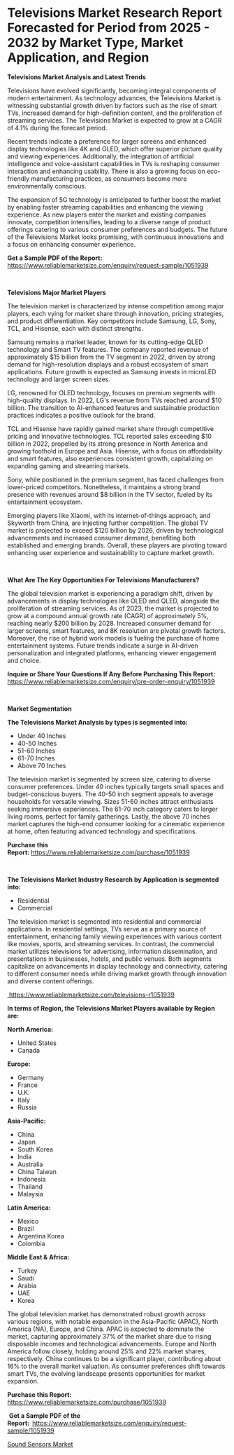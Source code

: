 <p><h1>Televisions Market Research Report Forecasted for Period from 2025 -  2032 by Market Type, Market Application, and Region</h1></p><p><strong>Televisions Market Analysis and Latest Trends</strong></p>
<p><p>Televisions have evolved significantly, becoming integral components of modern entertainment. As technology advances, the Televisions Market is witnessing substantial growth driven by factors such as the rise of smart TVs, increased demand for high-definition content, and the proliferation of streaming services. The Televisions Market is expected to grow at a CAGR of 4.1% during the forecast period. </p><p>Recent trends indicate a preference for larger screens and enhanced display technologies like 4K and OLED, which offer superior picture quality and viewing experiences. Additionally, the integration of artificial intelligence and voice-assistant capabilities in TVs is reshaping consumer interaction and enhancing usability. There is also a growing focus on eco-friendly manufacturing practices, as consumers become more environmentally conscious. </p><p>The expansion of 5G technology is anticipated to further boost the market by enabling faster streaming capabilities and enhancing the viewing experience. As new players enter the market and existing companies innovate, competition intensifies, leading to a diverse range of product offerings catering to various consumer preferences and budgets. The future of the Televisions Market looks promising, with continuous innovations and a focus on enhancing consumer experience.</p></p>
<p><strong>Get a Sample PDF of the Report:&nbsp;</strong> <a href="https://www.reliablemarketsize.com/enquiry/request-sample/1051939?utm_campaign=2218&utm_medium=2&utm_source=Github&utm_content=ia&utm_term=10022025&utm_id=televisions">https://www.reliablemarketsize.com/enquiry/request-sample/1051939</a></p>
<p>&nbsp;</p>
<p><strong>Televisions Major Market Players</strong></p>
<p><p>The television market is characterized by intense competition among major players, each vying for market share through innovation, pricing strategies, and product differentiation. Key competitors include Samsung, LG, Sony, TCL, and Hisense, each with distinct strengths. </p><p>Samsung remains a market leader, known for its cutting-edge QLED technology and Smart TV features. The company reported revenue of approximately $15 billion from the TV segment in 2022, driven by strong demand for high-resolution displays and a robust ecosystem of smart applications. Future growth is expected as Samsung invests in microLED technology and larger screen sizes.</p><p>LG, renowned for OLED technology, focuses on premium segments with high-quality displays. In 2022, LG's revenue from TVs reached around $10 billion. The transition to AI-enhanced features and sustainable production practices indicates a positive outlook for the brand.</p><p>TCL and Hisense have rapidly gained market share through competitive pricing and innovative technologies. TCL reported sales exceeding $10 billion in 2022, propelled by its strong presence in North America and growing foothold in Europe and Asia. Hisense, with a focus on affordability and smart features, also experiences consistent growth, capitalizing on expanding gaming and streaming markets.</p><p>Sony, while positioned in the premium segment, has faced challenges from lower-priced competitors. Nonetheless, it maintains a strong brand presence with revenues around $8 billion in the TV sector, fueled by its entertainment ecosystem. </p><p>Emerging players like Xiaomi, with its internet-of-things approach, and Skyworth from China, are injecting further competition. The global TV market is projected to exceed $120 billion by 2026, driven by technological advancements and increased consumer demand, benefiting both established and emerging brands. Overall, these players are pivoting toward enhancing user experience and sustainability to capture market growth.</p></p>
<p>&nbsp;</p>
<p><strong>What Are The Key Opportunities For Televisions Manufacturers?</strong></p>
<p><p>The global television market is experiencing a paradigm shift, driven by advancements in display technologies like OLED and QLED, alongside the proliferation of streaming services. As of 2023, the market is projected to grow at a compound annual growth rate (CAGR) of approximately 5%, reaching nearly $200 billion by 2028. Increased consumer demand for larger screens, smart features, and 8K resolution are pivotal growth factors. Moreover, the rise of hybrid work models is fueling the purchase of home entertainment systems. Future trends indicate a surge in AI-driven personalization and integrated platforms, enhancing viewer engagement and choice.</p></p>
<p><strong>Inquire or Share Your Questions If Any Before Purchasing This Report:</strong> <a href="https://www.reliablemarketsize.com/enquiry/pre-order-enquiry/1051939?utm_campaign=2218&utm_medium=2&utm_source=Github&utm_content=ia&utm_term=10022025&utm_id=televisions">https://www.reliablemarketsize.com/enquiry/pre-order-enquiry/1051939</a></p>
<p>&nbsp;</p>
<p><strong>Market Segmentation</strong></p>
<p><strong>The Televisions Market Analysis by types is segmented into:</strong></p>
<p><ul><li>Under 40 Inches</li><li>40-50 Inches</li><li>51-60 Inches</li><li>61-70 Inches</li><li>Above 70 Inches</li></ul></p>
<p><p>The television market is segmented by screen size, catering to diverse consumer preferences. Under 40 inches typically targets small spaces and budget-conscious buyers. The 40-50 inch segment appeals to average households for versatile viewing. Sizes 51-60 inches attract enthusiasts seeking immersive experiences. The 61-70 inch category caters to larger living rooms, perfect for family gatherings. Lastly, the above 70 inches market captures the high-end consumer looking for a cinematic experience at home, often featuring advanced technology and specifications.</p></p>
<p><strong>Purchase this Report:&nbsp;</strong><a href="https://www.reliablemarketsize.com/purchase/1051939?utm_campaign=2218&utm_medium=2&utm_source=Github&utm_content=ia&utm_term=10022025&utm_id=televisions">https://www.reliablemarketsize.com/purchase/1051939</a></p>
<p>&nbsp;</p>
<p><strong>The Televisions Market Industry Research by Application is segmented into:</strong></p>
<p><ul><li>Residential</li><li>Commercial</li></ul></p>
<p><p>The television market is segmented into residential and commercial applications. In residential settings, TVs serve as a primary source of entertainment, enhancing family viewing experiences with various content like movies, sports, and streaming services. In contrast, the commercial market utilizes televisions for advertising, information dissemination, and presentations in businesses, hotels, and public venues. Both segments capitalize on advancements in display technology and connectivity, catering to different consumer needs while driving market growth through innovation and diverse content offerings.</p></p>
<p><a href="https://www.reliablemarketsize.com/televisions-r1051939?utm_campaign=2218&utm_medium=2&utm_source=Github&utm_content=ia&utm_term=10022025&utm_id=televisions">&nbsp;https://www.reliablemarketsize.com/televisions-r1051939</a></p>
<p><strong>In terms of Region, the Televisions Market Players available by Region are:</strong></p>
<p>
    <p> <strong> North America: </strong>
        <ul>
            <li>United States</li>
            <li>Canada</li>
        </ul>
        </p> 
    <p> <strong> Europe: </strong>
        <ul>
            <li>Germany</li>
            <li>France</li>
            <li>U.K.</li>
            <li>Italy</li>
            <li>Russia</li>
        </ul>
        </p> 
    <p> <strong> Asia-Pacific: </strong>
        <ul>
            <li>China</li>
            <li>Japan</li>
            <li>South Korea</li>
            <li>India</li>
            <li>Australia</li>
            <li>China Taiwan</li>
            <li>Indonesia</li>
            <li>Thailand</li>
            <li>Malaysia</li>
        </ul>
        </p> 
    <p> <strong> Latin America: </strong>
        <ul>
            <li>Mexico</li>
            <li>Brazil</li>
            <li>Argentina Korea</li>
            <li>Colombia</li>
        </ul>
        </p> 
    <p> <strong> Middle East & Africa: </strong>
        <ul>
            <li>Turkey</li>
            <li>Saudi</li>
            <li>Arabia</li>
            <li>UAE</li>
            <li>Korea</li>
        </ul>
    </p>
    </p>
<p><p>The global television market has demonstrated robust growth across various regions, with notable expansion in the Asia-Pacific (APAC), North America (NA), Europe, and China. APAC is expected to dominate the market, capturing approximately 37% of the market share due to rising disposable incomes and technological advancements. Europe and North America follow closely, holding around 25% and 22% market shares, respectively. China continues to be a significant player, contributing about 16% to the overall market valuation. As consumer preferences shift towards smart TVs, the evolving landscape presents opportunities for market expansion.</p></p>
<p><strong>Purchase this Report: </strong><a href="https://www.reliablemarketsize.com/purchase/1051939?utm_campaign=2218&utm_medium=2&utm_source=Github&utm_content=ia&utm_term=10022025&utm_id=televisions">https://www.reliablemarketsize.com/purchase/1051939</a></p>
<p>&nbsp;<strong>Get a Sample PDF of the Report:&nbsp;&nbsp;</strong><a href="https://www.reliablemarketsize.com/enquiry/request-sample/1051939?utm_campaign=2218&utm_medium=2&utm_source=Github&utm_content=ia&utm_term=10022025&utm_id=televisions">https://www.reliablemarketsize.com/enquiry/request-sample/1051939</a></p>
<p><strong></strong></p>
<p><p><a href="https://github.com/edacruz6/Market-Research-Report-List-1/blob/main/sound-sensors-market.md?utm_campaign=2218&utm_medium=2&utm_source=Github&utm_content=ia&utm_term=10022025&utm_id=televisions">Sound Sensors Market</a></p></p>